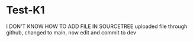 # Test-K1

I DON'T KNOW HOW TO ADD FILE IN SOURCETREE
uploaded file through github, changed to main, now edit and commit to dev
